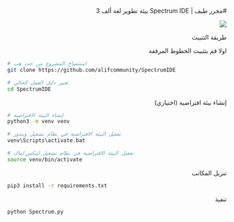 <div dir="rtl">
 
#محرر طيف | Spectrum IDE
بيئة تطوير لغة ألف 3

 ![](SpectrumUI.png)

طريقة التتبيث 
 
اولا قم بتثبيت الخطوط المرفقة

<div dir=ltr>

```bash
# استنساخ المشروع من جت هب
git clone https://github.com/alifcommunity/SpectrumIDE

# تغيير دليل العمل الحالي
cd SpectrumIDE
```
<div dir="rtl">
إنشاء بيئة افتراضية (اختياري)
<div dir=ltr>

```bash
# إنشاء البيئة الافتراضية
python3 -m venv venv

# تفعيل البيئة الافتراضية في نظام تشغيل ويندوز
venv\Scripts\activate.bat

# تفعيل البيئة الافتراضية في نظام تشغيل لينكس/ماك
source venv/bin/activate
```
<div dir="rtl">

تنزيل المكاتب
 
 
<div dir="ltr">

```bash
pip3 install -r requirements.txt
```
<div dir="rtl">
تنفيذ
 
 
<div dir=ltr>
 
```bash
python Spectrum.py
```
<div dir="rtl">
 
